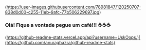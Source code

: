 (https://user-images.githubusercontent.com/78981847/120250707-838d0d00-c255-11eb-9afc-77b506229697.jpg)
### Olá! Fique a vontade pegue um café!!! ☕☕☕

(https://github-readme-stats.vercel.app/api?username=UskOops.)](https://github.com/anuraghazra/github-readme-stats)

